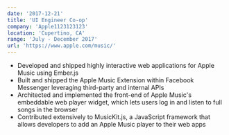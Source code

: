 ```yaml
---
date: '2017-12-21'
title: 'UI Engineer Co-op'
company: 'Apple1123123123'
location: 'Cupertino, CA'
range: 'July - December 2017'
url: 'https://www.apple.com/music/'
---
```


- Developed and shipped highly interactive web applications for Apple Music using Ember.js
- Built and shipped the Apple Music Extension within Facebook Messenger leveraging third-party and internal APIs
- Architected and implemented the front-end of Apple Music's embeddable web player widget, which lets users log in and listen to full songs in the browser
- Contributed extensively to MusicKit.js, a JavaScript framework that allows developers to add an Apple Music player to their web apps
